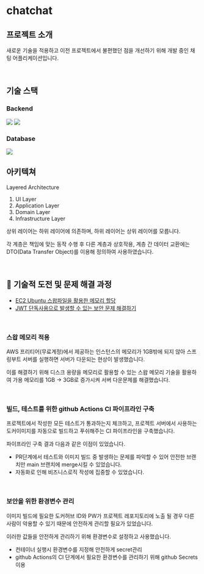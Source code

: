 # chatchat

## 프로젝트 소개
새로운 기술을 적용하고 이전 프로젝트에서 불편했던 점을 개선하기 위해 개발 중인 채팅 어플리케이션입니다.

<br>

## 기술 스택
### Backend
<img src="https://img.shields.io/badge/java-007396?style=for-the-badge&logo=java&logoColor=white"></a>
<img src="https://img.shields.io/badge/spring-6DB33F?style=for-the-badge&logo=spring&logoColor=white">

### Database
<img src="https://img.shields.io/badge/PostgreSQL-4169E1?style=for-the-badge&logo=postgreSQL&logoColor=white"/>

<br>

## 아키텍쳐
Layered Architecture

1. UI Layer
2. Application Layer
3. Domain Layer
4. Infrastructure Layer

상위 레이어는 하위 레이어에 의존하며, 하위 레이어는 상위 레이어를 모릅니다.

각 계층은 책임에 맞는 동작 수행 후 다른 계층과 상호작용, 계층 간 데이터 교환에는 DTO(Data Transfer Object)를 이용해 정의하여 사용하였습니다.

<br>

## 👊 기술적 도전 및 문제 해결 과정
- [EC2 Ubuntu 스왑파일을 활용한 메모리 할당](https://velog.io/@jhbae0420/AWS-EC2-Ubuntu-스왑파일을-활용한-메모리-할당)
- [JWT 단독사용으로 발생할 수 있는 보안 문제 해결하기](https://velog.io/@jhbae0420/JWT-단독사용으로-발생할-수-있는-보안-문제-해결하기Refresh-Token)

<br>

### 스왑 메모리 적용
AWS 프리티어(무료계정)에서 제공하는 인스턴스의 메모리가 1GB밖에 되지 않아 스프링부트 서버를 실행하면 서버가 다운되는 현상이 발생했습니다.

이를 해결하기 위해 디스크 용량을 메모리로 활용할 수 있는 스왑 메모리 기술을 활용하여 가용 메모리를 1GB -> 3GB로 증가시켜 서버 다운문제를 해결했습니다.

<br>

### 빌드, 테스트를 위한 github Actions CI 파이프라인 구축
프로젝트에서 작성한 모든 테스트가 통과하는지 체크하고, 프로젝트 서버에서 사용하는 도커이미지를 자동으로 빌드하고 푸쉬해주는 CI 파이프라인을 구축했습니다.

파이프라인 구축 결과 다음과 같은 이점이 있었습니다.

- PR단계에서 테스트와 이미지 빌드 중 발생하는 문제를 파악할 수 있어 안전한 브랜치만 main 브랜치에 merge시킬 수 있었습니다.
- 자동화로 인해 비즈니스로직 작성에 집중할 수 있었습니다.

<br>

### 보안을 위한 환경변수 관리
이미지 빌드에 필요한 도커허브 ID와 PW가 프로젝트 레포지토리에 노출 될 경우 다른사람이 악용할 수 있기 때문에 안전하게 관리할 필요가 있었습니다.

이러한 값들을 안전하게 관리하기 위해 환경변수로 설정하고 사용했습니다.

- 컨테이너 실행시 환경변수를 지정해 안전하게 secret관리
- github Actions의 CI 단계에서 필요한 환경변수를 관리하기 위해 github Secrets 이용
